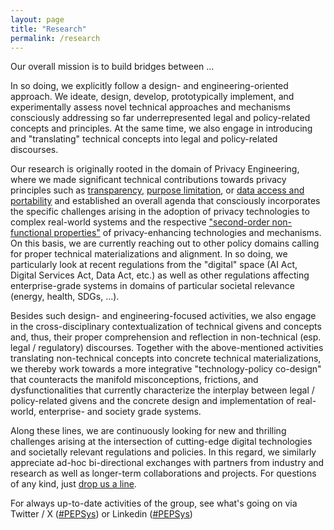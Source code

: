 ```yaml
---
layout: page
title: "Research"
permalink: /research
---
```


Our overall mission is to build bridges between ...

In so doing, we explicitly follow a design- and engineering-oriented approach. We ideate, design, develop, prototypically implement, and experimentally assess novel technical approaches and mechanisms consciously addressing so far underrepresented legal and policy-related concepts and principles. At the same time, we also engage in introducing and "translating" technical concepts into legal and policy-related discourses. 

Our research is originally rooted in the domain of Privacy Engineering, where we made significant technical contributions towards privacy principles such as [transparency](https://scholar.google.com/scholar?oi=bibs&hl=en&cluster=17534929842019305805), [purpose limitation](https://dl.acm.org/doi/abs/10.1145/3341105.3375764), or [data access and portability](https://doi.org/10.1007/978-3-031-34444-2_9) and established an overall agenda that consciously incorporates the specific challenges arising in the adoption of privacy technologies to complex real-world systems and the respective ["second-order non-functional properties"](https://scholar.google.com/scholar?oi=bibs&hl=en&cluster=17937753304434579353) of privacy-enhancing technologies and mechanisms. On this basis, we are currently reaching out to other policy domains calling for proper technical materializations and alignment. In so doing, we particularly look at recent regulations from the "digital" space (AI Act, Digital Services Act, Data Act, etc.) as well as other regulations affecting enterprise-grade systems in domains of particular societal relevance (energy, health, SDGs, ...).

Besides such design- and engineering-focused activities, we also engage in the cross-disciplinary contextualization of technical givens and concepts and, thus, their proper comprehension and reflection in non-technical (esp. legal / regulatory) discourses. Together with the above-mentioned activities translating non-technical concepts into concrete technical materializations, we thereby work towards a more integrative "technology-policy co-design" that counteracts the manifold misconceptions, frictions, and dysfunctionalities that currently characterize the interplay between legal / policy-related givens and the concrete design and implementation of real-world, enterprise- and society grade systems. 

Along these lines, we are continuously looking for new and thrilling challenges arising at the intersection of cutting-edge digital technologies and societally relevant regulations and policies. In this regard, we similarly appreciate ad-hoc bi-directional exchanges with partners from industry and research as well as longer-term collaborations and projects. For questions of any kind, just [drop us a line](mailto:frank.pallas@plus.ac.at).

For always up-to-date activities of the group, see what's going on via Twitter / X ([#PEPSys](https://twitter.com/hashtag/PEPSys?f=live)) or Linkedin ([#PEPSys](https://www.linkedin.com/feed/hashtag/?keywords=pepsys))

